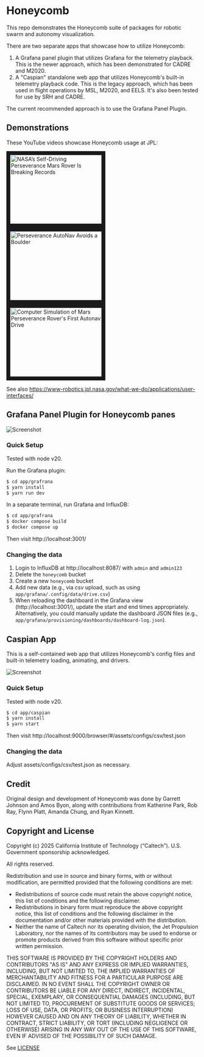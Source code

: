 # Honeycomb

This repo demonstrates the Honeycomb suite of packages for robotic swarm and autonomy visualization. 

There are two separate apps that showcase how to utilize Honeycomb: 
1. A Grafana panel plugin that utilizes Grafana for the telemetry playback. This is the newer approach, which has been demonstrated for CADRE and M2020.
2. A "Caspian" standalone web app that utilizes Honeycomb's built-in telemetry playback code. This is the legacy approach, which has been used in flight operations by MSL, M2020, and EELS. It's also been tested for use by SRH and CADRE.

The current recommended approach is to use the Grafana Panel Plugin.

## Demonstrations

These YouTube videos showcase Honeycomb usage at JPL:

<a href="http://www.youtube.com/watch?feature=player_embedded&v=E3xWCqPBUFU
" target="_blank"><img src="http://img.youtube.com/vi/E3xWCqPBUFU/0.jpg" 
alt="NASA’s Self-Driving Perseverance Mars Rover Is Breaking Records" width="240" height="180" border="10" /></a>
<a href="http://www.youtube.com/watch?feature=player_embedded&v=DTNRc2N1vbg
" target="_blank"><img src="http://img.youtube.com/vi/DTNRc2N1vbg/0.jpg" 
alt="Perseverance AutoNav Avoids a Boulder" width="240" height="180" border="10" /></a>
<a href="http://www.youtube.com/watch?feature=player_embedded&v=zHXtZIYHRo8
" target="_blank"><img src="http://img.youtube.com/vi/zHXtZIYHRo8/0.jpg" 
alt="Computer Simulation of Mars Perseverance Rover's First Autonav Drive" width="240" height="180" border="10" /></a>

See also https://www-robotics.jpl.nasa.gov/what-we-do/applications/user-interfaces/

## Grafana Panel Plugin for Honeycomb panes

![Screenshot](docs/screenshot.png)

### Quick Setup
Tested with node v20.

Run the Grafana plugin:
```sh
$ cd app/grafrana
$ yarn install
$ yarn run dev
```

In a separate terminal, run Grafana and InfluxDB:
```sh
$ cd app/grafrana
$ docker compose build
$ docker compose up
```

Then visit http://localhost:3001/

### Changing the data

1. Login to InfluxDB at http://localhost:8087/ with `admin` and `admin123`
2. Delete the `honeycomb` bucket
3. Create a new `honeycomb` bucket
4. Add new data (e.g., via csv upload, such as using `app/grafana/.config/data/drive.csv`)
5. When reloading the dashboard in the Grafana view (http://localhost:3001/), update the start and end times appropriately. Alternatively, you could manually update the dashboard JSON files (e.g., `app/grafana/provisioning/dashboards/dashboard-log.json`).

## Caspian App

This is a self-contained web app that utilizes Honeycomb's config files and built-in telemetry loading, animating, and drivers.

![Screenshot](docs/caspian-screenshot.png)

### Quick Setup
Tested with node v20.

```sh
$ cd app/caspian
$ yarn install
$ yarn start
```

Then visit http://localhost:9000/browser/#/assets/configs/csv/test.json

### Changing the data
Adjust assets/configs/csv/test.json as necessary.

## Credit
Original design and development of Honeycomb was done by Garrett Johnson and Amos Byon, along with contributions from Katherine Park, Rob Ray, Flynn Platt, Amanda Chung, and Ryan Kinnett. 

## Copyright and License

Copyright (c) 2025 California Institute of Technology (“Caltech”). U.S. Government sponsorship acknowledged.

All rights reserved.

Redistribution and use in source and binary forms, with or without modification, are permitted provided that the following conditions are met:
- Redistributions of source code must retain the above copyright notice, this list of conditions and the following disclaimer.
- Redistributions in binary form must reproduce the above copyright notice, this list of conditions and the following disclaimer in the documentation and/or other materials provided with the distribution.
- Neither the name of Caltech nor its operating division, the Jet Propulsion Laboratory, nor the names of its contributors may be used to endorse or promote products derived from this software without specific prior written permission.

THIS SOFTWARE IS PROVIDED BY THE COPYRIGHT HOLDERS AND CONTRIBUTORS "AS IS" AND ANY EXPRESS OR IMPLIED WARRANTIES, INCLUDING, BUT NOT LIMITED TO, THE IMPLIED WARRANTIES OF MERCHANTABILITY AND FITNESS FOR A PARTICULAR PURPOSE ARE DISCLAIMED. IN NO EVENT SHALL THE COPYRIGHT OWNER OR CONTRIBUTORS BE LIABLE FOR ANY DIRECT, INDIRECT, INCIDENTAL, SPECIAL, EXEMPLARY, OR CONSEQUENTIAL DAMAGES (INCLUDING, BUT NOT LIMITED TO, PROCUREMENT OF SUBSTITUTE GOODS OR SERVICES; LOSS OF USE, DATA, OR PROFITS; OR BUSINESS INTERRUPTION) HOWEVER CAUSED AND ON ANY THEORY OF LIABILITY, WHETHER IN CONTRACT, STRICT LIABILITY, OR TORT (INCLUDING NEGLIGENCE OR OTHERWISE) ARISING IN ANY WAY OUT OF THE USE OF THIS SOFTWARE, EVEN IF ADVISED OF THE POSSIBILITY OF SUCH DAMAGE.

See [LICENSE](./LICENSE)
